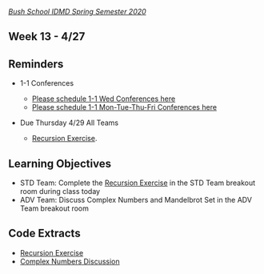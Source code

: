 [_Bush School IDMD Spring Semester 2020_](https://chandrunarayan.github.io/idmd/)

## Week 13 - 4/27

## Reminders
* 1-1 Conferences
    *    [Please schedule 1-1 Wed Conferences here](https://calendly.com/chandru-narayan/conf_wed_idmd_a_block)
    *    [Please schedule 1-1 Mon-Tue-Thu-Fri Conferences here](https://calendly.com/chandru-narayan/conf_montuethufri)

* Due Thursday 4/29 All Teams
    * [Recursion Exercise](../week12/code/recursion). 

## Learning Objectives
* STD Team: Complete the [Recursion Exercise](../week12/code/recursion) in the STD Team breakout room during class today
* ADV Team: Discuss Complex Numbers and Mandelbrot Set in the ADV Team breakout room

## Code Extracts
* [Recursion Exercise](../week12/code/recursion)
* [Complex Numbers Discussion](plan/complexnum)




